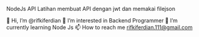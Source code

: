 NodeJs API
Latihan membuat API dengan jwt dan memakai filejson

👋 Hi, I’m @rifkiferdian
👀 I’m interested in Backend Programmer
🌱 I’m currently learning Node Js
📫 How to reach me rifkiferdian.111@gmail.com